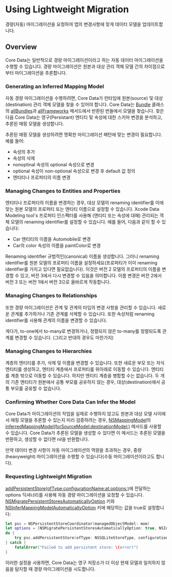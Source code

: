 # Using Lightweight Migration

경량(자동) 마이그레이션을 요청하여 앱의 변경사항에 맞게 데이터 모델을 업데이트합니다.

## Overview

Core Data는 일반적으로 경량 마이그레이션이라고 하는 자동 데이터 마이그레이션을 수행할 수 있습니다. 경량 마이그레이션은 원본과 대상 관리 객체 모델 간의 차이점으로부터 마이그레이션을 추론합니다.

### Generating an Inferred Mapping Model

자동 경량 마이그레이션을 수행하려면, Core Data가 런타임에 원본(source) 및 대상(destination) 관리 객체 모델을 찾을 수 있어야 합니다. Core Data는 [Bundle](https://developer.apple.com/documentation/foundation/bundle) 클래스의 [allBundles](https://developer.apple.com/documentation/foundation/bundle/1413705-allbundles)과 [allFrameworks](https://developer.apple.com/documentation/foundation/bundle/1408056-allframeworks) 메서드에서 반환된 번들에서 모델을 찾습니다. 찾은 다음 Core Data는 영구(Persistant) 엔티티 및 속성에 대한 스키마 변경을 분석하고, 추론된 매핑 모델을 생성합니다. 

추론된 매핑 모델을 생성하려면 명확한 마이그레이션 패턴에 맞는 변경이 필요합니다. 예를 들어:

- 속성의 추가
- 속성의 삭제
- nonoptinal 속성의 optional 속성으로 변경
- optional 속성이 non-optional 속성으로 변경 후 default 값 정의
- 엔티티나 프로퍼티의 이름 변경

### Managing Changes to Entities and Properties

엔티티나 프로퍼티의 이름을 변경하는 경우, 대상 모델의 renaming identifier를 이에 맞는 원본 모델의 프로퍼티 또는 엔티티 이름으로 설정할 수 있습니다. Xcode Data Modeling tool's 프로퍼티 인스펙터를 사용해 (엔티티 또는 속성에 대해) 관리되는 객체 모델의 renaming identifier를 설정할 수 있습니다. 예를 들어, 다음과 같이 할 수 있습니다:

- Car 엔티티의 이름을 Automobile로 변경
- Car의 color 속성의 이름을 paintColor로 변경

Renaming identifier 규범적인(canonical) 이름을 생성합니다. 그러니 renaming identifier를 원본 모델의 프로퍼티 이름을 설정하세요(프로퍼티가 이미 renaming identifier를 가지고 있다면 필요없습니다). 이것은 버전 2 모델의 프로퍼티의 이름을 변경할 수 있고, 버전 3에서 다시 변경할 수 있음을 의미합니다. 이름 변경은 버전 2에서 버전 3 또는 버전 1에서 버전 3으로 올바르게 작동합니다.

### Managing Changes to Relationships

또한 경량 마이그레이션은 관계 및 관계의 타입의 변경 사항을 관리할 수 있습니다. 새로운 관계를 추가하거나 기존 관계를 삭제할 수 있습니다. 또한 속성처럼 renaming identifier를 사용해 관계의 이름을 변경할 수 있습니다. 

게다가, to-one에서 to-many로 변경하거나, 정렬되지 않은 to-many를 정렬되도록 관계를 변경할 수 있습니다. (그리고 반대의 경우도 마찬가지)

### Managing Changes to Hierarchies

계층의 엔티티를 추가, 삭제 및 이름을 변경할 수 있습니다. 또한 새로운 부모 또는 자식 엔티티를 생성하고, 엔티티 계층에서 프로퍼티를 위아래로 이동할 수 있습니다. 엔티티를 계층 밖으로 이동할 수 있습니다. 하지만 엔티티 계층을 병합할 수는 없습니다. 두 개의 기존 엔티티가 원본에서 공통 부모를 공유하지 않는 경우, 대상(destination)에서 공통 부모를 공유할 수 없습니다.

### Confirming Whether Core Data Can Infer the Model

Core Data가 마이그레이션의 작업을 실제로 수행하지 않고도 원본과 대상 모델 사이에서 매핑 모델을 추론할 수 있는지 미리 검증하려는 경우, [NSMappingModel](https://developer.apple.com/documentation/coredata/nsmappingmodel)의 [inferredMappingModel(forSourceModel:destinationModel:)](https://developer.apple.com/documentation/coredata/nsmappingmodel/1506468-inferredmappingmodel) 메서드를 사용할 수 있습니다. Core Data가 추론된 모델을 생성할 수 있다면 이 메서드는 추론된 모델을 번환하고, 생성할 수 없다면 nil을 반환합니다.

만약 데이터 변경 사항이 자동 마이그레이션의 역량을 초과하는 경우, 중량(heavyweight) 마이그레이션을 수행할 수 있습니다(수동 마이그레이션이라고도 합니다).

### Requesting Lightweight Migration

[addPersistentStore(ofType:configurationName:at:options:)](https://developer.apple.com/documentation/coredata/nspersistentstorecoordinator/1468860-addpersistentstore)에 전달하는 options 딕셔너리를 사용해 자동 경량 마이그레이션을 요청할 수 있습니다. [NSMigratePersistentStoresAutomaticallyOption](https://developer.apple.com/documentation/coredata/nsmigratepersistentstoresautomaticallyoption) 키와 [NSInferMappingModelAutomaticallyOption](https://developer.apple.com/documentation/coredata/nsinfermappingmodelautomaticallyoption) 키에 해당하는 값을 true로 설정합니다:

```swift
let psc = NSPersistentStoreCoordinator(managedObjectModel: mom)
let options = [NSMigratePersistentStoresAutomaticallyOption: true, NSInferMappingModelAutomaticallyOption: true]
do {
    try psc.addPersistentStore(ofType: NSSQLiteStoreType, configurationName: nil, at: storeURL, options: options)
} catch {
    fatalError("Failed to add persistent store: \(error)")
}
```

이러한 설정을 사용하면, Core Data는 영구 저장소가 더 이상 현재 모델과 일치하지 않음을 탐지할 때 경량 마이그레이션을 시도합니다.
